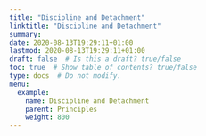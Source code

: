 ```yaml
---
title: "Discipline and Detachment"
linktitle: "Discipline and Detachment"
summary:
date: 2020-08-13T19:29:11+01:00
lastmod: 2020-08-13T19:29:11+01:00
draft: false  # Is this a draft? true/false
toc: true  # Show table of contents? true/false
type: docs  # Do not modify.
menu:
  example:
    name: Discipline and Detachment
    parent: Principles
    weight: 800
---
```

